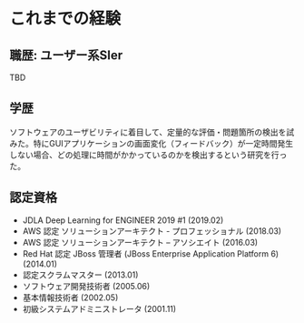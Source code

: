 # これまでの経験

## 職歴: ユーザー系SIer

TBD


## 学歴

ソフトウェアのユーザビリティに着目して、定量的な評価・問題箇所の検出を試みた。特にGUIアプリケーションの画面変化（フィードバック）が一定時間発生しない場合、どの処理に時間がかかっているのかを検出するという研究を行った。


## 認定資格

* JDLA Deep Learning for ENGINEER 2019 #1 (2019.02)
* AWS 認定 ソリューションアーキテクト - プロフェッショナル (2018.03)
* AWS 認定 ソリューションアーキテクト – アソシエイト (2016.03)
* Red Hat 認定 JBoss 管理者 (JBoss Enterprise Application Platform 6) (2014.01)
* 認定スクラムマスター (2013.01)
* ソフトウェア開発技術者 (2005.06)
* 基本情報技術者 (2002.05)
* 初級システムアドミニストレータ (2001.11)
